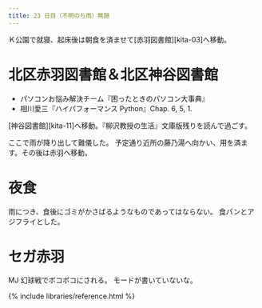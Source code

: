 ```yaml
---
title: 23 日目（不明のち雨）無題
---
```


Ｋ公園で就寝、起床後は朝食を済ませて[赤羽図書館][kita-03]へ移動。

# 北区赤羽図書館＆北区神谷図書館

* パソコンお悩み解決チーム『困ったときのパソコン大事典』
* 相川愛三『ハイパフォーマンス Python』Chap. 6, 5, 1.

[神谷図書館][kita-11]へ移動。『柳沢教授の生活』文庫版残りを読んで過ごす。

ここで雨が降り出して難儀した。
予定通り近所の藤乃湯へ向かい、用を済ます。その後は赤羽へ移動。

# 夜食

雨につき、食後にゴミがかさばるようなものであってはならない。
食パンとアジフライとした。

# セガ赤羽

MJ 幻球戦でボコボコにされる。
モードが書いていないな。

{% include libraries/reference.html %}
